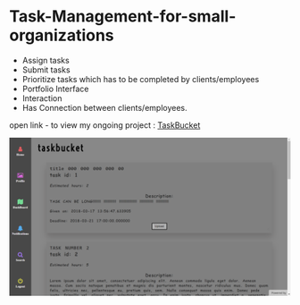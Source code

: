 # Task-Management-for-small-organizations
- Assign tasks
- Submit tasks
- Prioritize tasks which has to be completed by clients/employees
- Portfolio Interface
- Interaction
- Has Connection between clients/employees.

open link - to view my ongoing project :
[TaskBucket](https://taskbucket.000webhostapp.com/)

![TaskBucket](tm.png)
